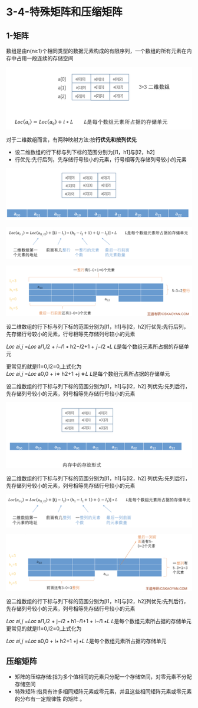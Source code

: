 # 3-4-特殊矩阵和压缩矩阵

## 1-矩阵

数组是由n\(n≥1\)个相同类型的数据元素构成的有限序列，一个数组的所有元素在内存中占用一段连续的存储空间

![](../../.gitbook/assets/image%20%288%29.png)

对于二维数组而言，有两种映射方法:按**行优先和按列优先**

* 设二维数组的行下标与列下标的范围分别为\[l1，h1\]与\[l2，h2\] 
* 行优先:先行后列，先存储行号较小的元素，行号相等先存储列号较小的元素

![](../../.gitbook/assets/image%20%2820%29.png)

![](../../.gitbook/assets/image%20%2824%29.png)

![](../../.gitbook/assets/image%20%289%29.png)

设二维数组的行下标与列下标的范围分别为\[l1，h1\]与\[l2，h2\]行优先:先行后列，先存储行号较小的元素，行号相等先存储列号较小的元素

𝐿𝑜𝑐 𝑎𝑖,𝑗 =𝐿𝑜𝑐 a𝑙1,𝑙2 + 𝑖−𝑙1 ∗ h2−𝑙2+1 + 𝑗−𝑙2 ∗𝐿 𝐿是每个数组元素所占据的存储单元

更常见的就是l1=0,l2=0,上式化为  
𝐿𝑜𝑐 𝑎𝑖,𝑗 =𝐿𝑜𝑐 a0,0 + i∗ h2+1 +j ∗𝐿 𝐿是每个数组元素所占据的存储单元







设二维数组的行下标与列下标的范围分别为\[l1，h1\]与\[l2，h2\] 列优先:先列后行，先存储列号较小的元素，列号相等先存储行号较小的元素



![](../../.gitbook/assets/image%20%2858%29.png)



设二维数组的行下标与列下标的范围分别为\[l1，h1\]与\[l2，h2\] 列优先:先列后行，先存储列号较小的元素，列号相等先存储行号较小的元素

![](../../.gitbook/assets/image%20%2828%29.png)



![](../../.gitbook/assets/image%20%2847%29.png)



设二维数组的行下标与列下标的范围分别为\[l1，h1\]与\[l2，h2\]列优先:先列后行，先存储列号较小的元素，列号相等先存储行号较小的元素

𝐿𝑜𝑐 𝑎𝑖,𝑗 =𝐿𝑜𝑐 a𝑙1,𝑙2 + j−𝑙2 ∗ h1−𝑙1+1 + i−𝑙1 ∗𝐿 𝐿是每个数组元素所占据的存储单元 更常见的就是l1=0,l2=0,上式化为

𝐿𝑜𝑐 𝑎𝑖,𝑗 =𝐿𝑜𝑐 a0,0 + i∗ h2+1 +j ∗𝐿 𝐿是每个数组元素所占据的存储单元

## 压缩矩阵

* 矩阵的压缩存储:指为多个值相同的元素只分配一个存储空间，对零元素不分配存储空间
* 特殊矩阵:指具有许多相同矩阵元素或零元素，并且这些相同矩阵元素或零元素的分布有一定规律性 的矩阵 。





